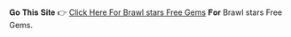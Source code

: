 
𝐆𝐨 𝐓𝐡𝐢𝐬 𝐒𝐢𝐭𝐞 👉 [Click Here For Brawl stars Free Gems](https://toolapp.top/stars) 𝐅𝐨𝐫 Brawl stars Free Gems.
